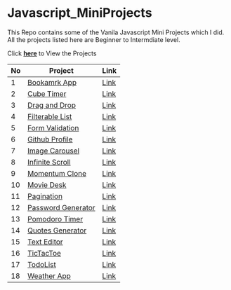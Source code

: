 # Javascript_MiniProjects

This Repo contains some of the Vanila Javascript Mini Projects which I did. All the projects listed here are Beginner to Intermdiate level.

Click [**here**](https://mani-barathi.github.io/Javascript_MiniProjects/) to View the Projects

| No  | Project                                                                                                      | Link                                                                                         |
| --- | ------------------------------------------------------------------------------------------------------------ | -------------------------------------------------------------------------------------------- |
| 1   | [Bookamrk App](https://github.com/mani-barathi/Javascript_MiniProjects/tree/master/Bookmark-app)             | [Link](https://mani-barathi.github.io/Javascript_MiniProjects/Bookmark-app/index.html)       |
| 2   | [Cube Timer](https://github.com/mani-barathi/Javascript_MiniProjects/tree/master/CubeTimer)                  | [Link](https://mani-barathi.github.io/Javascript_MiniProjects/CubeTimer/index.html)          |
| 3   | [Drag and Drop](https://github.com/mani-barathi/Javascript_MiniProjects/tree/master/Drag_Drop)               | [Link](https://mani-barathi.github.io/Javascript_MiniProjects/Drag_Drop/index.html)          |
| 4   | [Filterable List](https://github.com/mani-barathi/Javascript_MiniProjects/tree/master/Filterable_list)       | [Link](https://mani-barathi.github.io/Javascript_MiniProjects/Filterable_list/index.html)    |
| 5   | [Form Validation](https://github.com/mani-barathi/Javascript_MiniProjects/tree/master/Form_Validation)       | [Link](https://mani-barathi.github.io/Javascript_MiniProjects/Form_Validation/index.html)    |
| 6   | [Github Profile](https://github.com/mani-barathi/Javascript_MiniProjects/tree/master/Github_Profile)         | [Link](https://mani-barathi.github.io/Javascript_MiniProjects/Github_Profile/index.html)     |
| 7   | [Image Carousel](https://github.com/mani-barathi/Javascript_MiniProjects/tree/master/Image_Carousel)         | [Link](https://mani-barathi.github.io/Javascript_MiniProjects/Image_Carousel/index.html)     |
| 8   | [Infinite Scroll](https://github.com/mani-barathi/Javascript_MiniProjects/tree/master/Infinite_scroll)       | [Link](https://mani-barathi.github.io/Javascript_MiniProjects/Infinite_scroll/index.html)    |
| 9   | [Momentum Clone](https://github.com/mani-barathi/Javascript_MiniProjects/tree/master/Momentum-Clone)         | [Link](https://mani-barathi.github.io/Javascript_MiniProjects/Momentum-Clone/index.html)     |
| 10  | [Movie Desk](https://github.com/mani-barathi/Javascript_MiniProjects/tree/master/Movie_desk)                 | [Link](https://mani-barathi.github.io/Javascript_MiniProjects/Movie_desk/index.html)         |
| 11  | [Pagination](https://github.com/mani-barathi/Javascript_MiniProjects/tree/master/Pagination)                 | [Link](https://mani-barathi.github.io/Javascript_MiniProjects/Pagination/index.html)         |
| 12  | [Password Generator](https://github.com/mani-barathi/Javascript_MiniProjects/tree/master/Password_Generator) | [Link](https://mani-barathi.github.io/Javascript_MiniProjects/Password_Generator/index.html) |
| 13  | [Pomodoro Timer](https://github.com/mani-barathi/Javascript_MiniProjects/tree/master/Pomodoro_Timer)         | [Link](https://mani-barathi.github.io/Javascript_MiniProjects/Pomodoro_Timer/index.html)     |
| 14  | [Quotes Generator](https://github.com/mani-barathi/Javascript_MiniProjects/tree/master/Quote_generator)      | [Link](https://mani-barathi.github.io/Javascript_MiniProjects/Quote_generator/index.html)    |
| 15  | [Text Editor](https://github.com/mani-barathi/Javascript_MiniProjects/tree/master/Text_Editor)               | [Link](https://mani-barathi.github.io/Javascript_MiniProjects/Text_Editor/index.html)        |
| 16  | [TicTacToe](https://github.com/mani-barathi/Javascript_MiniProjects/tree/master/TicTacToe)                   | [Link](https://mani-barathi.github.io/Javascript_MiniProjects/TicTacToe/index.html)          |
| 17  | [TodoList](https://github.com/mani-barathi/Javascript_MiniProjects/tree/master/TodoList)                     | [Link](https://mani-barathi.github.io/Javascript_MiniProjects/TodoList/index.html)           |
| 18  | [Weather App](https://github.com/mani-barathi/Javascript_MiniProjects/tree/master/Weather_App)               | [Link](https://mani-barathi.github.io/Javascript_MiniProjects/Weather_App/index.html)        |

